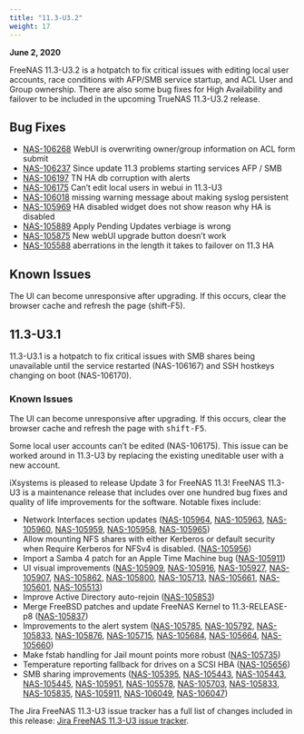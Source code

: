 ```yaml
---
title: "11.3-U3.2"
weight: 17
---
```


**June 2, 2020**

FreeNAS 11.3-U3.2 is a hotpatch to fix critical issues with editing local user accounts, race conditions with AFP/SMB service startup, and ACL User and Group ownership. There are also some bug fixes for High Availability and failover to be included in the upcoming TrueNAS 11.3-U3.2 release.

## Bug Fixes

+ [NAS-106268](https://jira.ixsystems.com/browse/NAS-106268) WebUI is overwriting owner/group information on ACL form submit
+ [NAS-106237](https://jira.ixsystems.com/browse/NAS-106237) Since update 11.3 problems starting services AFP / SMB
+ [NAS-106197](https://jira.ixsystems.com/browse/NAS-106197) TN HA db corruption with alerts
+ [NAS-106175](https://jira.ixsystems.com/browse/NAS-106175) Can’t edit local users in webui in 11.3-U3
+ [NAS-106018](https://jira.ixsystems.com/browse/NAS-106018) missing warning message about making syslog persistent
+ [NAS-105969](https://jira.ixsystems.com/browse/NAS-105969) HA disabled widget does not show reason why HA is disabled
+ [NAS-105889](https://jira.ixsystems.com/browse/NAS-105889) Apply Pending Updates verbiage is wrong
+ [NAS-105875](https://jira.ixsystems.com/browse/NAS-105875) New webUI upgrade button doesn’t work
+ [NAS-105588](https://jira.ixsystems.com/browse/NAS-105588) aberrations in the length it takes to failover on 11.3 HA

## Known Issues

The UI can become unresponsive after upgrading. If this occurs, clear the browser cache and refresh the page (shift-F5).

## 11.3-U3.1

11.3-U3.1 is a hotpatch to fix critical issues with SMB shares being unavailable until the service restarted (NAS-106167) and SSH hostkeys changing on boot (NAS-106170).

### Known Issues
 
The UI can become unresponsive after upgrading. If this occurs, clear the browser cache and refresh the page with <kbd>shift-F5</kbd>.

Some local user accounts can’t be edited (NAS-106175). This issue can be worked around in 11.3-U3 by replacing the existing uneditable user with a new account.

iXsystems is pleased to release Update 3 for FreeNAS 11.3! FreeNAS 11.3-U3 is a maintenance release that includes over one hundred bug fixes and quality of life improvements for the software. Notable fixes include:

+ Network Interfaces section updates ([NAS-105964](https://jira.ixsystems.com/browse/NAS-105964), [NAS-105963](https://jira.ixsystems.com/browse/NAS-105963), [NAS-105960](https://jira.ixsystems.com/browse/NAS-105963), [NAS-105959](https://jira.ixsystems.com/browse/NAS-105959), [NAS-105958](https://jira.ixsystems.com/browse/NAS-105958), [NAS-105965](https://jira.ixsystems.com/browse/NAS-105965))
+ Allow mounting NFS shares with either Kerberos or default security when Require Kerberos for NFSv4 is disabled. ([NAS-105956](https://jira.ixsystems.com/browse/NAS-105956))
+ Import a Samba 4 patch for an Apple Time Machine bug ([NAS-105911](https://jira.ixsystems.com/browse/NAS-105911))
+ UI visual improvements ([NAS-105909](https://jira.ixsystems.com/browse/NAS-105909), [NAS-105916](https://jira.ixsystems.com/browse/NAS-105916), [NAS-105927](https://jira.ixsystems.com/browse/NAS-105927), [NAS-105907](https://jira.ixsystems.com/browse/NAS-105907), [NAS-105862](https://jira.ixsystems.com/browse/NAS-105862), [NAS-105800](https://jira.ixsystems.com/browse/NAS-105800), [NAS-105713](https://jira.ixsystems.com/browse/NAS-105713), [NAS-105661](https://jira.ixsystems.com/browse/NAS-105661), [NAS-105601](https://jira.ixsystems.com/browse/NAS-105601), [NAS-105513](https://jira.ixsystems.com/browse/NAS-105513))
+ Improve Active Directory auto-rejoin ([NAS-105853](https://jira.ixsystems.com/browse/NAS-105853))
+ Merge FreeBSD patches and update FreeNAS Kernel to 11.3-RELEASE-p8 ([NAS-105837](https://jira.ixsystems.com/browse/NAS-105837))
+ Improvements to the alert system ([NAS-105785](https://jira.ixsystems.com/browse/NAS-105785), [NAS-105792](https://jira.ixsystems.com/browse/NAS-105792), [NAS-105833](https://jira.ixsystems.com/browse/NAS-105792), [NAS-105876](https://jira.ixsystems.com/browse/NAS-105792), [NAS-105715](https://jira.ixsystems.com/browse/NAS-105715), [NAS-105684](https://jira.ixsystems.com/browse/NAS-105684), [NAS-105664](https://jira.ixsystems.com/browse/NAS-105664), [NAS-105660](https://jira.ixsystems.com/browse/NAS-105660))
+ Make fstab handling for Jail mount points more robust ([NAS-105735](https://jira.ixsystems.com/browse/NAS-105735))
+ Temperature reporting fallback for drives on a SCSI HBA ([NAS-105656](https://jira.ixsystems.com/browse/NAS-105656))
+ SMB sharing improvements ([NAS-105395](https://jira.ixsystems.com/browse/NAS-105395), [NAS-105443](https://jira.ixsystems.com/browse/NAS-105443), [NAS-105443](https://jira.ixsystems.com/browse/NAS-105443), [NAS-105445](https://jira.ixsystems.com/browse/NAS-105445), [NAS-105951](https://jira.ixsystems.com/browse/NAS-105951), [NAS-105578](https://jira.ixsystems.com/browse/NAS-105578), [NAS-105703](https://jira.ixsystems.com/browse/NAS-105703), [NAS-105833](https://jira.ixsystems.com/browse/NAS-105833), [NAS-105835](https://jira.ixsystems.com/browse/NAS-105835), [NAS-105911](https://jira.ixsystems.com/browse/NAS-105911), [NAS-106049](https://jira.ixsystems.com/browse/NAS-106049), [NAS-106047](https://jira.ixsystems.com/browse/NAS-106047))

The Jira FreeNAS 11.3-U3 issue tracker has a full list of changes included in this release: [Jira FreeNAS 11.3-U3 issue tracker](https://jira.ixsystems.com/issues/?filter=-4&jql=fixVersion%20IN%20(11901)).
